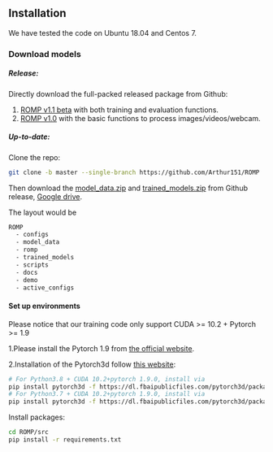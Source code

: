 ## Installation

We have tested the code on Ubuntu 18.04 and Centos 7. 

### Download models

##### Release:

Directly download the full-packed released package from Github:
1. [ROMP v1.1 beta](https://github.com/Arthur151/ROMP/releases/tag/v1.1) with both training and evaluation functions.
2. [ROMP v1.0](https://github.com/Arthur151/ROMP/releases/download/v1.0/ROMP_v1.0.zip) with the basic functions to process images/videos/webcam.

##### Up-to-date:

Clone the repo:
```bash
git clone -b master --single-branch https://github.com/Arthur151/ROMP
```

Then download the [model_data.zip](https://github.com/Arthur151/ROMP/releases/download/v1.1/model_data.zip) and [trained_models.zip](https://github.com/Arthur151/ROMP/releases/download/v1.1/trained_models.zip) from Github release, [Google drive](https://drive.google.com/drive/folders/1YdsHh62KGuQMowRjKM9Vzj_7pflb51BB?usp=sharing). 

The layout would be
```bash
ROMP
  - configs
  - model_data
  - romp
  - trained_models
  - scripts
  - docs
  - demo
  - active_configs
```

#### Set up environments

Please notice that our training code only support CUDA >= 10.2 + Pytorch >= 1.9

1.Please install the Pytorch 1.9 from [the official website](https://pytorch.org/). 

2.Installation of the Pytorch3d follow [this website](https://github.com/facebookresearch/pytorch3d/blob/master/INSTALL.md):

```bash
# For Python3.8 + CUDA 10.2+pytorch 1.9.0, install via
pip install pytorch3d -f https://dl.fbaipublicfiles.com/pytorch3d/packaging/wheels/py38_cu102_pyt190/download.html
# For Python3.7 + CUDA 10.2+pytorch 1.9.0, install via
pip install pytorch3d -f https://dl.fbaipublicfiles.com/pytorch3d/packaging/wheels/py37_cu102_pyt190/download.html
```

Install packages:
```bash
cd ROMP/src
pip install -r requirements.txt
```

